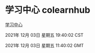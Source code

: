# 学习中心 colearnhub
[学习中心](http://59.174.25.102:56308/colearnhub/)

2021年 12月 03日 星期五 19:40:02 CST

2021年 12月 03日 星期五 11:40:02 GMT
